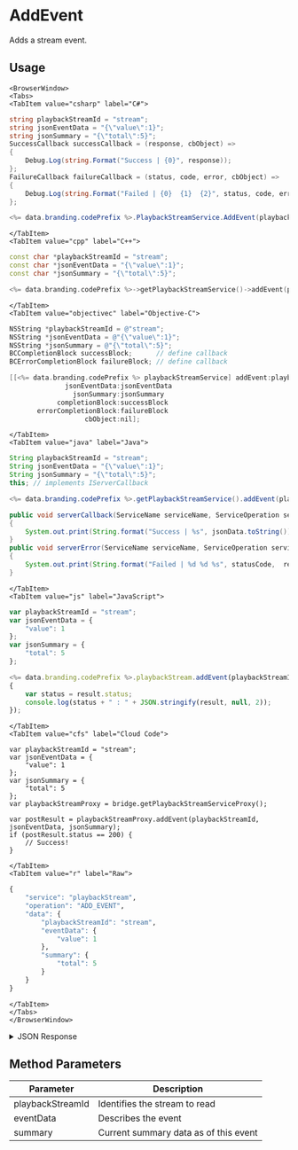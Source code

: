 # AddEvent

Adds a stream event.

<PartialServop service_name="playbackStream" operation_name="ADD_EVENT" />

## Usage

```mdx-code-block
<BrowserWindow>
<Tabs>
<TabItem value="csharp" label="C#">
```

```csharp
string playbackStreamId = "stream";
string jsonEventData = "{\"value\":1}";
string jsonSummary = "{\"total\":5}";
SuccessCallback successCallback = (response, cbObject) =>
{
    Debug.Log(string.Format("Success | {0}", response));
};
FailureCallback failureCallback = (status, code, error, cbObject) =>
{
    Debug.Log(string.Format("Failed | {0}  {1}  {2}", status, code, error));
};

<%= data.branding.codePrefix %>.PlaybackStreamService.AddEvent(playbackStreamId, jsonEventData, jsonSummary, successCallback, failureCallback);
```

```mdx-code-block
</TabItem>
<TabItem value="cpp" label="C++">
```

```cpp
const char *playbackStreamId = "stream";
const char *jsonEventData = "{\"value\":1}";
const char *jsonSummary = "{\"total\":5}";

<%= data.branding.codePrefix %>->getPlaybackStreamService()->addEvent(playbackStreamId, jsonEventData, jsonSummary, this);
```

```mdx-code-block
</TabItem>
<TabItem value="objectivec" label="Objective-C">
```

```objectivec
NSString *playbackStreamId = @"stream";
NSString *jsonEventData = @"{\"value\":1}";
NSString *jsonSummary = @"{\"total\":5}";
BCCompletionBlock successBlock;      // define callback
BCErrorCompletionBlock failureBlock; // define callback

[[<%= data.branding.codePrefix %> playbackStreamService] addEvent:playbackStreamId
              jsonEventData:jsonEventData
                jsonSummary:jsonSummary
            completionBlock:successBlock
       errorCompletionBlock:failureBlock
                   cbObject:nil];
```

```mdx-code-block
</TabItem>
<TabItem value="java" label="Java">
```

```java
String playbackStreamId = "stream";
String jsonEventData = "{\"value\":1}";
String jsonSummary = "{\"total\":5}";
this; // implements IServerCallback

<%= data.branding.codePrefix %>.getPlaybackStreamService().addEvent(playbackStreamId, jsonEventData, jsonSummary, this);

public void serverCallback(ServiceName serviceName, ServiceOperation serviceOperation, JSONObject jsonData)
{
    System.out.print(String.format("Success | %s", jsonData.toString()));
}
public void serverError(ServiceName serviceName, ServiceOperation serviceOperation, int statusCode, int reasonCode, String jsonError)
{
    System.out.print(String.format("Failed | %d %d %s", statusCode,  reasonCode, jsonError.toString()));
}
```

```mdx-code-block
</TabItem>
<TabItem value="js" label="JavaScript">
```

```javascript
var playbackStreamId = "stream";
var jsonEventData = {
    "value": 1
};
var jsonSummary = {
    "total": 5
};

<%= data.branding.codePrefix %>.playbackStream.addEvent(playbackStreamId, jsonEventData, jsonSummary, result =>
{
	var status = result.status;
	console.log(status + " : " + JSON.stringify(result, null, 2));
});
```

```mdx-code-block
</TabItem>
<TabItem value="cfs" label="Cloud Code">
```

```cfscript
var playbackStreamId = "stream";
var jsonEventData = {
    "value": 1
};
var jsonSummary = {
    "total": 5
};
var playbackStreamProxy = bridge.getPlaybackStreamServiceProxy();

var postResult = playbackStreamProxy.addEvent(playbackStreamId, jsonEventData, jsonSummary);
if (postResult.status == 200) {
    // Success!
}
```

```mdx-code-block
</TabItem>
<TabItem value="r" label="Raw">
```

```r
{
	"service": "playbackStream",
	"operation": "ADD_EVENT",
	"data": {
		"playbackStreamId": "stream",
		"eventData": {
			"value": 1
		},
		"summary": {
			"total": 5
		}
	}
}
```

```mdx-code-block
</TabItem>
</Tabs>
</BrowserWindow>
```

<details>
<summary>JSON Response</summary>

```json
{
    "status" : 200,
    "data" : null
}
```
</details>

## Method Parameters
Parameter | Description
--------- | -----------
playbackStreamId | Identifies the stream to read
eventData | Describes the event
summary | Current summary data as of this event


